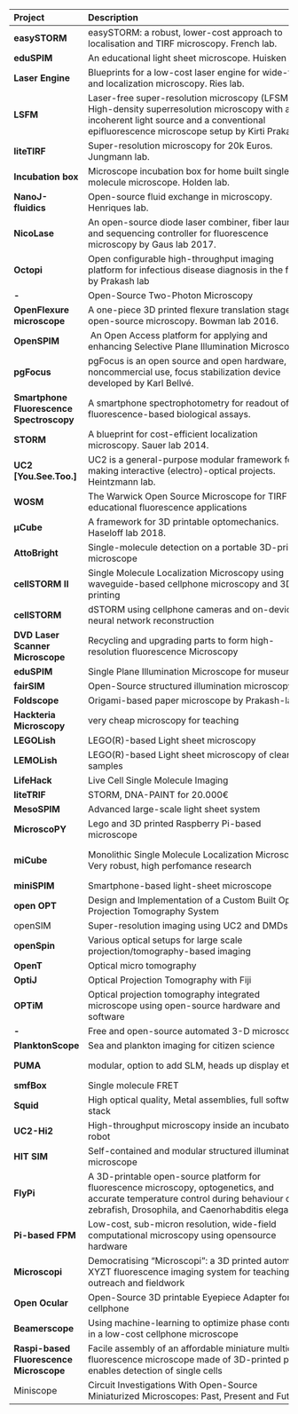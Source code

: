 | <div style="width:100px">Project</div>  | <div style="width:400px">Description</div> | <div style="width:100px">Resources</div> |
| :---| :--- | :---
|**easySTORM** |easySTORM: a robust, lower-cost approach to localisation and TIRF microscopy. French lab. |[Kwakwa2015](https://doi.org/10.1002%2Fjbio.201500324)
|**eduSPIM** |An educational light sheet microscope. Huisken lab. |[Jahr2016](https://doi.org/10.1371/journal.pone.0161402)
|**Laser Engine**  |Blueprints for a low-cost laser engine for wide-field and localization microscopy. Ries lab. |[Schröder2020](https://www.osapublishing.org/boe/fulltext.cfm?uri=boe-11-2-609&id=425622), [Github](https://github.com/ries-lab/LaserEngine)|
|**LSFM**|Laser-free super-resolution microscopy (LFSM). High-density superresolution microscopy with an incoherent light source and a conventional epifluorescence microscope setup by Kirti Prakash.|[Prakash2021](https://doi.org/10.1098/rsta.2020.0144)
|**liteTIRF** |Super-resolution microscopy for 20k Euros. Jungmann lab. |[Auer2018](https://doi.org/10.1002%2Fcphc.201800630) |[Weblink](http://litetirf.jungmannlab.org/)|
|**Incubation box** |Microscope incubation box for home built single molecule microscope. Holden lab. |[Github](https://github.com/HoldenLab/microscope-incubation-box)
|**NanoJ-fluidics** |Open-source fluid exchange in microscopy. Henriques lab.  | [Almada2019](https://doi.org/10.1038/s41467-019-09231-9), [Github](https://github.com/HenriquesLab/NanoJ-Fluidics)
|**NicoLase** | An open-source diode laser combiner, fiber launch, and sequencing controller for fluorescence microscopy by Gaus lab 2017.  | [Nicovich et al.](https://doi.org/10.1371%2Fjournal.pone.0173879), [Github](https://github.com/PRNicovich/NicoLase)
|**Octopi** | Open configurable high-throughput imaging platform for infectious disease diagnosis in the field by Prakash lab  | [Li et al. ](https://www.biorxiv.org/content/10.1101/684423v1), [GitHub](https://github.com/prakashlab/octopi-driver-board)
|**-** | Open-Source Two-Photon Microscopy | [Rosenberger et al. ](https://doi.org/10.1371/journal.pone.0110475)
|**OpenFlexure microscope** | A one-piece 3D printed flexure translation stage for open-source microscopy. Bowman lab 2016. | [Collins et al. ](https://www.osapublishing.org/boe/fulltext.cfm?uri=boe-11-5-2447&id=429869), [Website](https://openflexure.org)
|**OpenSPIM** |  An Open Access platform for applying and enhancing Selective Plane Illumination Microscopy. | [Pietron et al.](https://www.nature.com/articles/nmeth.2507), [Website/Wiki](https://openspim.org/)
|**pgFocus** | pgFocus is an open source and open hardware, for noncommercial use, focus stabilization device developed by Karl Bellvé.  | [Wiki](http://big.umassmed.edu/wiki/index.php/PgFocus)
|**Smartphone Fluorescence Spectroscopy** | A smartphone spectrophotometry for readout of fluorescence-based biological assays.  | [Yu et. al](https://pubs.acs.org/doi/10.1021/ac502080t)
|**STORM** | A blueprint for cost-efficient localization microscopy. Sauer lab 2014. | [Holm](https://doi.org/10.1002%2Fcphc.201300739), [Github]()
|**UC2 [You.See.Too.]** | UC2 is a general-purpose modular framework for making interactive (electro)-optical projects. Heintzmann lab. | [Diederich et al. ](https://doi.org/10.1038/s41467-020-19447-9), [Github](github.com/openUC2)
|**WOSM** | The Warwick Open Source Microscope for TIRF and educational fluorescence applications | [Wiki](https://wosmic.org/)
|**µCube** | A framework for 3D printable optomechanics. Haseloff lab 2018. | [Delmans et al.](https://openhardware.metajnl.com/articles/10.5334/joh.8/), [Github](https://mdelmans.github.io/uCube)
|**AttoBright** | Single-molecule detection on a portable 3D-printed microscope | [Brown et al.](https://www.nature.com/articles/s41467-019-13617-0), [Github](https://github.com/GambinSiereckiLab/AttoBright)
|**cellSTORM II** | Single Molecule Localization Microscopy using waveguide-based cellphone microscopy and 3D printing | [Diederich et al.](https://www.biorxiv.org/content/10.1101/2020.09.04.283085v1), [Github](https://beniroquai.github.io/stormocheap/)
|**cellSTORM** | dSTORM using cellphone cameras and on-device neural network reconstruction | [Diederich et al.](https://www.biorxiv.org/content/10.1101/2020.09.04.283085v1), [Github](https://github.com/bionanoimaging/cellSTORM-Android)
|**DVD Laser Scanner Microscope** | Recycling and upgrading parts to form high-resolution fluorescence Microscopy | [Website](http://www.gaudi.ch/GaudiLabs/?page_id=652)
|**eduSPIM** | Single Plane Illumination Microscope for museums | [Jahr et al.](https://doi.org/10.1371/journal.pone.0161402)
|**fairSIM** | Open-Source structured illumination microscopy | [Markwirth et al.](https://www.nature.com/articles/s41467-019-12165-x), [Github](https://github.com/fairSIM)
|**Foldscope** | Origami-based paper microscope by Prakash-lab  | [Cybulski et al.](https://doi.org/10.1371/journal.pone.0098781), [Website](https://www.foldscope.com/)
|**Hackteria Microscopy** |  very cheap microscopy for teaching | [Wiki](http://hackteria.org/wiki/index.php/Laser-cut_microscopy_stages)
| **LEGOLish** | LEGO(R)-based Light sheet microscopy  | [Website](http://legolish.org/)    |
| **LEMOLish** | LEGO(R)-based Light sheet microscopy of cleared samples | [Website](https://lemolish.mystrikingly.com/)   |
| **LifeHack** | Live Cell Single Molecule Imaging | [GitHub](https://holdenlab.github.io/LifeHackWebsite/) |
| **liteTRIF** | STORM, DNA-PAINT for 20.000€ | [Auer et al.](https://doi.org/10.1002/cphc.201800630), [Website](https://alexauer.me/project/litetirf-platform)  |
| **MesoSPIM** | Advanced large-scale light sheet system | [Website](https://mesospim.org/)  |
| **MicroscoPY** | Lego and 3D printed Raspberry Pi-based microscope | [GitHub](https://github.com/IBM/MicroscoPy) |
| **miCube** | Monolithic Single Molecule Localization Microscope; Very robust, high perfomance research | [Martens](https://doi.org/10.1038/s41467-019-11514-0), [https://hohlbeinlab.github.io/miCube/index.html](https://hohlbeinlab.github.io/miCube/index.html)   |
| **miniSPIM** | Smartphone-based light-sheet microscope | [Hedde 2021](https://pubs.acs.org/doi/10.1021/acssensors.1c00607) |
| **open OPT** | Design and Implementation of a Custom Built Optical Projection Tomography System | [Wong eta al.](https://doi.org/10.1371/journal.pone.0073491)
| openSIM | Super-resolution imaging using UC2 and DMDs  | [Wang et al.]([https://www.biorxiv.org/content/10.1101/2021.01.08.425840v1](https://www.biorxiv.org/content/10.1101/2021.01.08.425840v1)), [GitHub](https://github.com/openUC2/UC2_openSIM)  |
| **openSpin** | Various optical setups for large scale projection/tomography-based imaging | [Website](https://sites.google.com/site/openspinmicroscopy/)  |
| **OpenT** | Optical micro tomography | [Felix et al.](https://www.sciencedirect.com/science/article/pii/S0925477316300089) |
| **OptiJ** | Optical Projection Tomography with Fiji | [Ramirez](https://www.nature.com/articles/s41598-019-52065-0) |
| **OPTiM**  | Optical projection tomography integrated microscope using open-source hardware and software | [Watson et al.](https://doi.org/10.1371/journal.pone.0180309)|
| **-** | Free and open-source automated 3-D microscope  | [Wiki](https://www.appropedia.org/Free_and_open-source_automated_3-D_microscope) |
|  **PlanktonScope** | Sea and plankton imaging for citizen science | [Pollina et al.](https://www.biorxiv.org/content/10.1101/2020.04.23.056978v1), [Website](https://www.planktoscope.org/) |
| **PUMA** | modular, option to add SLM, heads up display etc   | [https://github.com/TadPath/PUMA/tree/v0.1](https://github.com/TadPath/PUMA/tree/v0.1)  |
| **smfBox** | Single molecule FRET | [Ambrose et al. 2020](https://www.nature.com/articles/s41467-020-19468-4), [GitHub](https://craggslab.github.io/smfBox/) |
|   **Squid**    | High optical quality, Metal assemblies, full software stack | [https://squid-imaging.org/](https://squid-imaging.org/) |
|  **UC2-Hi2**  | High-throughput microscopy inside an incubator robot  | [Ouyang 2021 et al.](https://www.biorxiv.org/content/10.1101/2021.06.24.449732v1), [GitHub](https://github.com/openUC2/UC2-Hi2)  |
| **HIT SIM**  | Self-contained and modular structured illumination microscope | [Van den Eynde 2021 et al.](https://doi.org/10.1364/BOE.423492)
| **FlyPi** | A 3D-printable open-source platform for fluorescence microscopy, optogenetics, and accurate temperature control during behaviour of zebrafish, Drosophila, and Caenorhabditis elegans | [Chagas 2017 et al.](https://journals.plos.org/plosbiology/article?id=10.1371/journal.pbio.2002702) |
| **Pi-based FPM** | Low-cost, sub-micron resolution, wide-field computational microscopy using opensource hardware | [Aidukas 2019 et al.](https://www.nature.com/articles/s41598-019-43845-9)|
| **Microscopi** | Democratising “Microscopi”: a 3D printed automated XYZT fluorescence imaging system for teaching, outreach and fieldwork | [Website](https://micronoxford.com/microscopi-3d-printed-1), [Wincott et al. 2020 ](https://www.biorxiv.org/content/10.1101/2020.05.21.108894v1.full.pdf) |
| **Open Ocular** | Open-Source 3D printable Eyepiece Adapter for the cellphone | [Website](https://www.openocular.com/), [Thingiverse](https://www.openocular.com/) |
| **Beamerscope** | Using machine-learning to optimize phase contrast in a low-cost cellphone microscope | [Diederich 2018 et al.](https://journals.plos.org/plosone/article/authors?id=10.1371/journal.pone.0192937), [GitHHub](https://github.com/bionanoimaging/Beamerscope_CAD)|
| **Raspi-based Fluorescence Microscope** | Facile assembly of an affordable miniature multicolor fluorescence microscope made of 3D-printed parts enables detection of single cells | [Tristan-Landin et al. 2019](https://journals.plos.org/plosone/article?id=10.1371/journal.pone.0215114)|
| Miniscope | Circuit Investigations With Open-Source Miniaturized Microscopes: Past, Present and Future | [Aharoni et al. 2019](https://www.frontiersin.org/articles/10.3389/fncel.2019.00141/full), [GitHub](https://github.com/Aharoni-Lab/Miniscope-v4), [Wiki](http://miniscope.org/index.php/Main_Page) |
